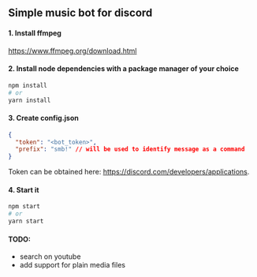 ## Simple music bot for discord

#### 1. Install ffmpeg
https://www.ffmpeg.org/download.html

#### 2. Install node dependencies with a package manager of your choice
```bash
npm install
# or 
yarn install
```

#### 3. Create config.json
```json
{
  "token": "<bot_token>",
  "prefix": "smb!" // will be used to identify message as a command
}
```

Token can be obtained here: https://discord.com/developers/applications.

#### 4. Start it
```bash
npm start
# or
yarn start
```

#### TODO:
* search on youtube
* add support for plain media files
